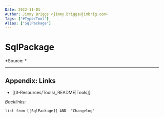 ```yaml
---
Date: 2022-11-01
Author: Jimmy Briggs <jimmy.briggs@jimbrig.com>
Tags: ["#Type/Tool"]
Alias: ["SqlPackage"]
---
```


# SqlPackage

*Source: *



***

## Appendix: Links

- [[3-Resources/Tools/_README|Tools]]

*Backlinks:*

```dataview
list from [[SqlPackage]] AND -"Changelog"
```